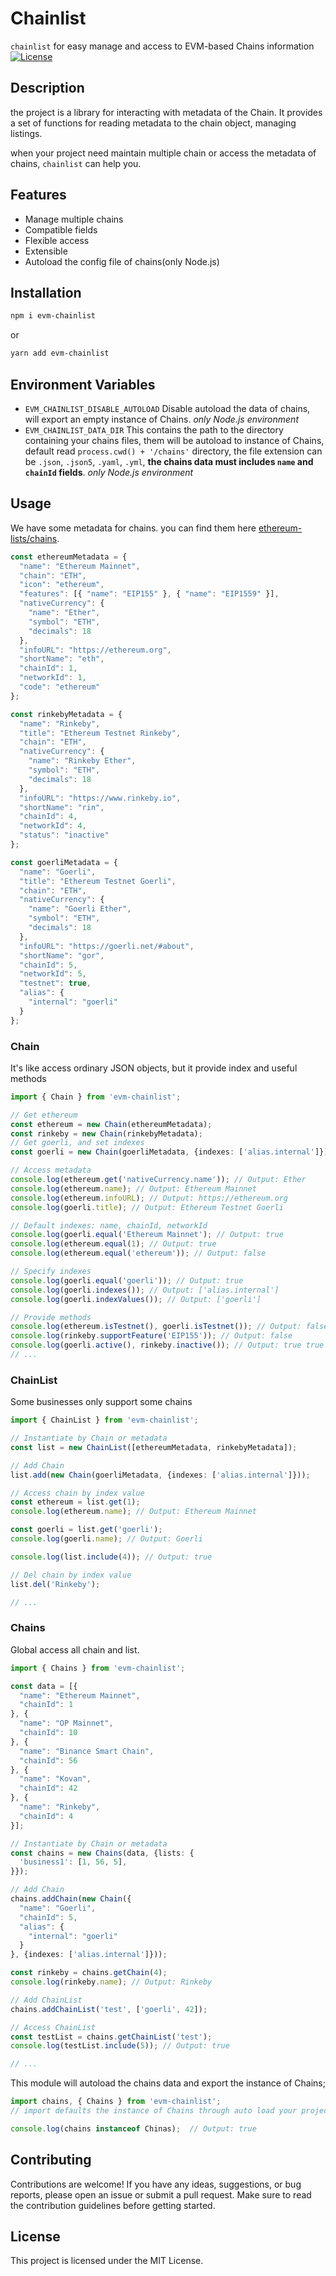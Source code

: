 # Chainlist

`chainlist` for easy manage and access to EVM-based Chains information
[![License](https://img.shields.io/badge/license-MIT-blue.svg)](https://github.com/your-username/your-project/blob/master/LICENSE)

## Description

the project is a library for interacting with metadata of the Chain. It provides a set of functions for reading metadata to the chain object, managing listings.

when your project need maintain multiple chain or access the metadata of chains, `chainlist` can help you.

## Features

- Manage multiple chains
- Compatible fields
- Flexible access
- Extensible
- Autoload the config file of chains(only Node.js)

## Installation

```bash
npm i evm-chainlist
```

or

```bash
yarn add evm-chainlist
```

## Environment Variables

- `EVM_CHAINLIST_DISABLE_AUTOLOAD` Disable autoload the data of chains, will export an empty instance of Chains. *only Node.js environment*
- `EVM_CHAINLIST_DATA_DIR` This contains the path to the directory containing your chains files, them will be autoload to instance of Chains, default read `process.cwd() + '/chains'` directory, the file extension can be `.json`, `.json5`, `.yaml`, `.yml`, **the chains data must includes `name` and `chainId` fields**. *only Node.js environment*

## Usage

We have some metadata for chains. you can find them here [ethereum-lists/chains](https://github.com/ethereum-lists/chains/tree/master/_data/chains).

```typescript
const ethereumMetadata = {
  "name": "Ethereum Mainnet",
  "chain": "ETH",
  "icon": "ethereum",
  "features": [{ "name": "EIP155" }, { "name": "EIP1559" }],
  "nativeCurrency": {
    "name": "Ether",
    "symbol": "ETH",
    "decimals": 18
  },
  "infoURL": "https://ethereum.org",
  "shortName": "eth",
  "chainId": 1,
  "networkId": 1,
  "code": "ethereum"
};

const rinkebyMetadata = {
  "name": "Rinkeby",
  "title": "Ethereum Testnet Rinkeby",
  "chain": "ETH",
  "nativeCurrency": {
    "name": "Rinkeby Ether",
    "symbol": "ETH",
    "decimals": 18
  },
  "infoURL": "https://www.rinkeby.io",
  "shortName": "rin",
  "chainId": 4,
  "networkId": 4,
  "status": "inactive"
};

const goerliMetadata = {
  "name": "Goerli",
  "title": "Ethereum Testnet Goerli",
  "chain": "ETH",
  "nativeCurrency": {
    "name": "Goerli Ether",
    "symbol": "ETH",
    "decimals": 18
  },
  "infoURL": "https://goerli.net/#about",
  "shortName": "gor",
  "chainId": 5,
  "networkId": 5,
  "testnet": true,
  "alias": {
    "internal": "goerli"
  }
};
```

### Chain

It's like access ordinary JSON objects, but it provide index and useful methods

```typescript
import { Chain } from 'evm-chainlist';

// Get ethereum
const ethereum = new Chain(ethereumMetadata);
const rinkeby = new Chain(rinkebyMetadata);
// Get goerli, and set indexes
const goerli = new Chain(goerliMetadata, {indexes: ['alias.internal']});

// Access metadata
console.log(ethereum.get('nativeCurrency.name')); // Output: Ether
console.log(ethereum.name); // Output: Ethereum Mainnet
console.log(ethereum.infoURL); // Output: https://ethereum.org
console.log(goerli.title); // Output: Ethereum Testnet Goerli

// Default indexes: name, chainId, networkId
console.log(goerli.equal('Ethereum Mainnet'); // Output: true
console.log(ethereum.equal(1); // Output: true
console.log(ethereum.equal('ethereum')); // Output: false

// Specify indexes
console.log(goerli.equal('goerli')); // Output: true
console.log(goerli.indexes()); // Output: ['alias.internal']
console.log(goerli.indexValues()); // Output: ['goerli']

// Provide methods
console.log(ethereum.isTestnet(), goerli.isTestnet()); // Output: false true
console.log(rinkeby.supportFeature('EIP155')); // Output: false
console.log(goerli.active(), rinkeby.inactive()); // Output: true true
// ...
```

### ChainList

Some businesses only support some chains

```typescript
import { ChainList } from 'evm-chainlist';

// Instantiate by Chain or metadata
const list = new ChainList([ethereumMetadata, rinkebyMetadata]);

// Add Chain
list.add(new Chain(goerliMetadata, {indexes: ['alias.internal']}));

// Access chain by index value
const ethereum = list.get(1);
console.log(ethereum.name); // Output: Ethereum Mainnet

const goerli = list.get('goerli');
console.log(goerli.name); // Output: Goerli

console.log(list.include(4)); // Output: true

// Del chain by index value
list.del('Rinkeby');

// ...
```

### Chains

Global access all chain and list.

```typescript
import { Chains } from 'evm-chainlist';

const data = [{
  "name": "Ethereum Mainnet",
  "chainId": 1
}, {
  "name": "OP Mainnet", 
  "chainId": 10
}, {
  "name": "Binance Smart Chain",
  "chainId": 56
}, {
  "name": "Kovan",
  "chainId": 42
}, {
  "name": "Rinkeby",
  "chainId": 4
}];

// Instantiate by Chain or metadata
const chains = new Chains(data, {lists: {
  'business1': [1, 56, 5],
}});

// Add Chain
chains.addChain(new Chain({
  "name": "Goerli",
  "chainId": 5,
  "alias": {
    "internal": "goerli"
  }
}, {indexes: ['alias.internal']}));

const rinkeby = chains.getChain(4);
console.log(rinkeby.name); // Output: Rinkeby

// Add ChainList
chains.addChainList('test', ['goerli', 42]);

// Access ChainList
const testList = chains.getChainList('test');
console.log(testList.include(5)); // Output: true

// ...
```

This module will autoload the chains data and export the instance of Chains;

```typescript
import chains, { Chains } from 'evm-chainlist';
// import defaults the instance of Chains through auto load your project 'chains' directory

console.log(chains instanceof Chinas);  // Output: true
```

## Contributing

Contributions are welcome! If you have any ideas, suggestions, or bug reports, please open an issue or submit a pull request. Make sure to read the contribution guidelines before getting started.

## License

This project is licensed under the MIT License.
